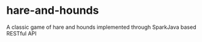 # hare-and-hounds
A classic game of hare and hounds implemented through SparkJava based RESTful API
